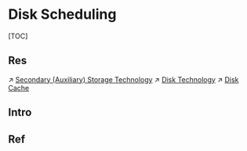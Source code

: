 # Disk Scheduling

[TOC]



## Res
↗ [Secondary (Auxiliary) Storage Technology](../../../../Computer%20Microarchitectures%20(Computer%20Organization)/🧝🏻‍♀️%20von%20Neumann%20Based%20Microarchitecture/IO%20System/Secondary%20(Auxiliary)%20Storage%20Technology/Secondary%20(Auxiliary)%20Storage%20Technology.md)
↗ [Disk Technology](../../../../Computer%20Microarchitectures%20(Computer%20Organization)/🧝🏻‍♀️%20von%20Neumann%20Based%20Microarchitecture/IO%20System/Secondary%20(Auxiliary)%20Storage%20Technology/💾%20Disk%20Technology/Disk%20Technology.md)
↗ [Disk Cache](../../../../Computer%20Microarchitectures%20(Computer%20Organization)/🧝🏻‍♀️%20von%20Neumann%20Based%20Microarchitecture/Memory/Auxiliary%20Memory/Disk%20Cache.md)



## Intro


## Ref


